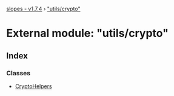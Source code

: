 [slopes - v1.7.4](../README.md) › ["utils/crypto"](_utils_crypto_.md)

# External module: "utils/crypto"

## Index

### Classes

* [CryptoHelpers](../classes/_utils_crypto_.cryptohelpers.md)
